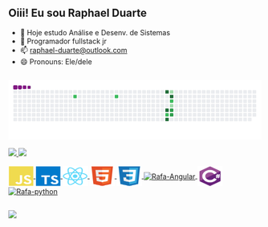 ## Oiii! Eu sou Raphael Duarte
- 🔭 Hoje estudo  Análise e Desenv. de Sistemas
- 🌱 Programador fullstack jr
- 📫 raphael-duarte@outlook.com
- 😄 Pronouns: Ele/dele
##

![snake gif](https://github.com/DuarteRaphael/DuarteRaphael/blob/output/github-contribution-grid-snake.gif)

  <!--Bloco para exibir dois cards com o status-->
 <div>
  <a href="https://github.com/DuarteRaphael">
  <img height="180em" src="https://github-readme-stats.vercel.app/api?username=DuarteRaphael&show_icons=true&theme=dark&include_all_commits=true&count_private=true"/>
  <img height="180em" src="https://github-readme-stats.vercel.app/api/top-langs/?username=DuarteRaphael&layout=compact&langs_count=7&theme=dark"/>
</div>
  <!--Bloco para os ícones das linguagens de porgramação-->
  <div style="display: inline_block"><br>
  <img align="center" alt="Rafa-Js" height="40" width="50" src="https://raw.githubusercontent.com/devicons/devicon/master/icons/javascript/javascript-plain.svg">
  <img align="center" alt="Rafa-Ts" height="40" width="50" src="https://raw.githubusercontent.com/devicons/devicon/master/icons/typescript/typescript-plain.svg">
  <img align="center" alt="Rafa-React" height="40" width="50" src="https://raw.githubusercontent.com/devicons/devicon/master/icons/react/react-original.svg">
  <img align="center" alt="Rafa-HTML" height="40" width="50" src="https://raw.githubusercontent.com/devicons/devicon/master/icons/html5/html5-original.svg">
  <img align="center" alt="Rafa-CSS" height="40" width="50" src="https://raw.githubusercontent.com/devicons/devicon/master/icons/css3/css3-original.svg">
  <img align="center" alt="Rafa-Angular" height="40" width="50" src="https://cdn.jsdelivr.net/gh/devicons/devicon/icons/angularjs/angularjs-original.svg">
  <img align="center" alt="Rafa-Csharp" height="40" width="50" src="https://raw.githubusercontent.com/devicons/devicon/master/icons/csharp/csharp-original.svg">
  <img align="center" alt="Rafa-python" height="40" width="50" src="https://cdn.jsdelivr.net/gh/devicons/devicon/icons/python/python-original.svg">
</div>

##
<div>
  <a href="https://www.linkedin.com/in/raphael-duarte-79779a1aa/" target="_blank"> <img src="https://img.shields.io/badge/LinkedIn-0077B5?style=for-the-badge&logo=linkedin&logoColor=white" target="_blank"></a>
</div>
